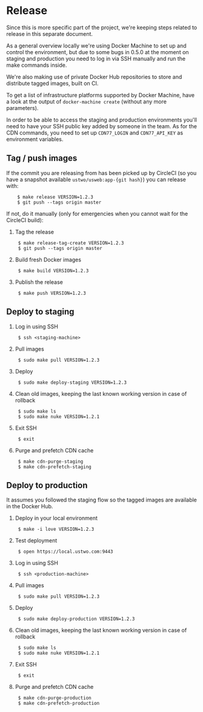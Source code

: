 # Release

Since this is more specific part of the project, we're keeping steps related to
release in this separate document.

As a general overview locally we're using Docker Machine to set up and control
the environment, but due to some bugs in 0.5.0 at the moment on staging and
production you need to log in via SSH manually and run the make commands inside.

We're also making use of private Docker Hub repositories to store and distribute
tagged images, built on CI.

To get a list of infrastructure platforms supported by Docker Machine, have a
look at the output of `docker-machine create` (without any more parameters).

In order to be able to access the staging and production environments you'll
need to have your SSH public key added by someone in the team. As for the CDN
commands, you need to set up `CDN77_LOGIN` and `CDN77_API_KEY` as environment
variables.

## Tag / push images

If the commit you are releasing from has been picked up by CircleCI (so you have
a snapshot available `ustwo/usweb:app-{git hash}`) you can release with:

        $ make release VERSION=1.2.3
        $ git push --tags origin master

If not, do it manually (only for emergencies when you cannot wait for the
CircleCI build):

1. Tag the release

        $ make release-tag-create VERSION=1.2.3
        $ git push --tags origin master

2. Build fresh Docker images

        $ make build VERSION=1.2.3

3. Publish the release

        $ make push VERSION=1.2.3

## Deploy to staging

1. Log in using SSH

        $ ssh <staging-machine>

2. Pull images

        $ sudo make pull VERSION=1.2.3

3. Deploy

        $ sudo make deploy-staging VERSION=1.2.3

4. Clean old images, keeping the last known working version in case of rollback

        $ sudo make ls
        $ sudo make nuke VERSION=1.2.1

5. Exit SSH

        $ exit

6. Purge and prefetch CDN cache

        $ make cdn-purge-staging
        $ make cdn-prefetch-staging

## Deploy to production

It assumes you followed the staging flow so the tagged images are available in
the Docker Hub.

1. Deploy in your local environment

        $ make -i love VERSION=1.2.3

2. Test deployment

        $ open https://local.ustwo.com:9443

3. Log in using SSH

        $ ssh <production-machine>

4. Pull images

        $ sudo make pull VERSION=1.2.3

5. Deploy

        $ sudo make deploy-production VERSION=1.2.3

6. Clean old images, keeping the last known working version in case of rollback

        $ sudo make ls
        $ sudo make nuke VERSION=1.2.1

7. Exit SSH

        $ exit

8. Purge and prefetch CDN cache

        $ make cdn-purge-production
        $ make cdn-prefetch-production

